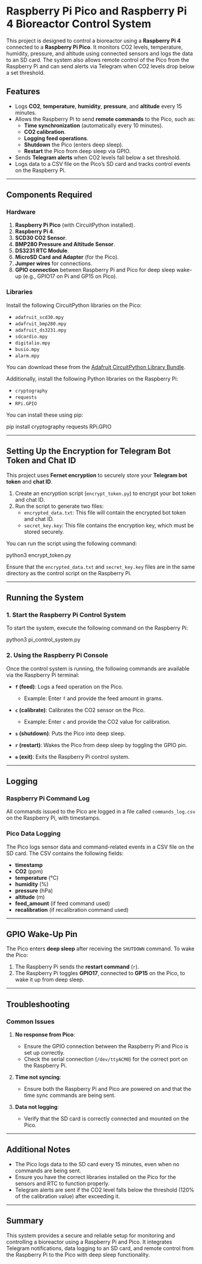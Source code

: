# Raspberry Pi Pico and Raspberry Pi 4 Bioreactor Control System

This project is designed to control a bioreactor using a **Raspberry Pi 4** connected to a **Raspberry Pi Pico**. It monitors CO2 levels, temperature, humidity, pressure, and altitude using connected sensors and logs the data to an SD card. The system also allows remote control of the Pico from the Raspberry Pi and can send alerts via Telegram when CO2 levels drop below a set threshold.

## Features

- Logs **CO2**, **temperature**, **humidity**, **pressure**, and **altitude** every 15 minutes.
- Allows the Raspberry Pi to send **remote commands** to the Pico, such as:
  - **Time synchronization** (automatically every 10 minutes).
  - **CO2 calibration**.
  - **Logging feed operations**.
  - **Shutdown** the Pico (enters deep sleep).
  - **Restart** the Pico from deep sleep via GPIO.
- Sends **Telegram alerts** when CO2 levels fall below a set threshold.
- Logs data to a CSV file on the Pico’s SD card and tracks control events on the Raspberry Pi.

---

## Components Required

### Hardware

1. **Raspberry Pi Pico** (with CircuitPython installed).
2. **Raspberry Pi 4**.
3. **SCD30 CO2 Sensor**.
4. **BMP280 Pressure and Altitude Sensor**.
5. **DS3231 RTC Module**.
6. **MicroSD Card and Adapter** (for the Pico).
7. **Jumper wires** for connections.
8. **GPIO connection** between Raspberry Pi and Pico for deep sleep wake-up (e.g., GPIO17 on Pi and GP15 on Pico).

### Libraries

Install the following CircuitPython libraries on the Pico:

- `adafruit_scd30.mpy`
- `adafruit_bmp280.mpy`
- `adafruit_ds3231.mpy`
- `sdcardio.mpy`
- `digitalio.mpy`
- `busio.mpy`
- `alarm.mpy`

You can download these from the [Adafruit CircuitPython Library Bundle](https://circuitpython.org/libraries).

Additionally, install the following Python libraries on the Raspberry Pi:

- `cryptography`
- `requests`
- `RPi.GPIO`

You can install these using pip:

pip install cryptography requests RPi.GPIO

---

## Setting Up the Encryption for Telegram Bot Token and Chat ID

This project uses **Fernet encryption** to securely store your **Telegram bot token** and **chat ID**.

1. Create an encryption script (`encrypt_token.py`) to encrypt your bot token and chat ID.
2. Run the script to generate two files:
   - `encrypted_data.txt`: This file will contain the encrypted bot token and chat ID.
   - `secret_key.key`: This file contains the encryption key, which must be stored securely.

You can run the script using the following command:

python3 encrypt_token.py

Ensure that the `encrypted_data.txt` and `secret_key.key` files are in the same directory as the control script on the Raspberry Pi.

---

## Running the System

### 1. Start the Raspberry Pi Control System

To start the system, execute the following command on the Raspberry Pi:

python3 pi_control_system.py

### 2. Using the Raspberry Pi Console

Once the control system is running, the following commands are available via the Raspberry Pi terminal:

- **`f` (feed)**: Logs a feed operation on the Pico.
  - Example: Enter `f` and provide the feed amount in grams.
  
- **`c` (calibrate)**: Calibrates the CO2 sensor on the Pico.
  - Example: Enter `c` and provide the CO2 value for calibration.

- **`s` (shutdown)**: Puts the Pico into deep sleep.

- **`r` (restart)**: Wakes the Pico from deep sleep by toggling the GPIO pin.

- **`e` (exit)**: Exits the Raspberry Pi control system.

---

## Logging

### Raspberry Pi Command Log

All commands issued to the Pico are logged in a file called `commands_log.csv` on the Raspberry Pi, with timestamps.

### Pico Data Logging

The Pico logs sensor data and command-related events in a CSV file on the SD card. The CSV contains the following fields:

- **timestamp**
- **CO2** (ppm)
- **temperature** (°C)
- **humidity** (%)
- **pressure** (hPa)
- **altitude** (m)
- **feed_amount** (if feed command used)
- **recalibration** (if recalibration command used)

---

## GPIO Wake-Up Pin

The Pico enters **deep sleep** after receiving the `SHUTDOWN` command. To wake the Pico:

1. The Raspberry Pi sends the **restart command** (`r`).
2. The Raspberry Pi toggles **GPIO17**, connected to **GP15** on the Pico, to wake it up from deep sleep.

---

## Troubleshooting

### Common Issues

1. **No response from Pico**:
   - Ensure the GPIO connection between the Raspberry Pi and Pico is set up correctly.
   - Check the serial connection (`/dev/ttyACM0`) for the correct port on the Raspberry Pi.

2. **Time not syncing**:
   - Ensure both the Raspberry Pi and Pico are powered on and that the time sync commands are being sent.

3. **Data not logging**:
   - Verify that the SD card is correctly connected and mounted on the Pico.

---

## Additional Notes

- The Pico logs data to the SD card every 15 minutes, even when no commands are being sent.
- Ensure you have the correct libraries installed on the Pico for the sensors and RTC to function properly.
- Telegram alerts are sent if the CO2 level falls below the threshold (120% of the calibration value) after exceeding it.

---

## Summary

This system provides a secure and reliable setup for monitoring and controlling a bioreactor using a Raspberry Pi and Pico. It integrates Telegram notifications, data logging to an SD card, and remote control from the Raspberry Pi to the Pico with deep sleep functionality.
```